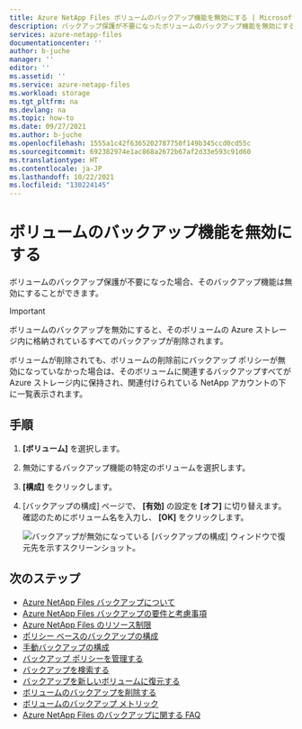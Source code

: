 ```yaml
---
title: Azure NetApp Files ボリュームのバックアップ機能を無効にする | Microsoft Docs
description: バックアップ保護が不要になったボリュームのバックアップ機能を無効にする方法について説明します。
services: azure-netapp-files
documentationcenter: ''
author: b-juche
manager: ''
editor: ''
ms.assetid: ''
ms.service: azure-netapp-files
ms.workload: storage
ms.tgt_pltfrm: na
ms.devlang: na
ms.topic: how-to
ms.date: 09/27/2021
ms.author: b-juche
ms.openlocfilehash: 1555a1c42f6365202787750f149b345ccd0cd55c
ms.sourcegitcommit: 692382974e1ac868a2672b67af2d33e593c91d60
ms.translationtype: HT
ms.contentlocale: ja-JP
ms.lasthandoff: 10/22/2021
ms.locfileid: "130224145"
---
```

# <a name="disable-backup-functionality-for-a-volume"></a>ボリュームのバックアップ機能を無効にする 

ボリュームのバックアップ保護が不要になった場合、そのバックアップ機能は無効にすることができます。 

> [!IMPORTANT]
> ボリュームのバックアップを無効にすると、そのボリュームの Azure ストレージ内に格納されているすべてのバックアップが削除されます。

ボリュームが削除されても、ボリュームの削除前にバックアップ ポリシーが無効になっていなかった場合は、そのボリュームに関連するバックアップすべてが Azure ストレージ内に保持され、関連付けられている NetApp アカウントの下に一覧表示されます。 

## <a name="steps"></a>手順

1. **[ボリューム]** を選択します。
2. 無効にするバックアップ機能の特定のボリュームを選択します。
3. **[構成]** をクリックします。
4. [バックアップの構成] ページで、 **[有効]** の設定を **[オフ]** に切り替えます。 確認のためにボリューム名を入力し、 **[OK]** をクリックします。

    ![バックアップが無効になっている [バックアップの構成] ウィンドウで復元先を示すスクリーンショット。](../media/azure-netapp-files/backup-configure-backups-disable.png)

## <a name="next-steps"></a>次のステップ  

* [Azure NetApp Files バックアップについて](backup-introduction.md)
* [Azure NetApp Files バックアップの要件と考慮事項](backup-requirements-considerations.md)
* [Azure NetApp Files のリソース制限](azure-netapp-files-resource-limits.md)
* [ポリシー ベースのバックアップの構成](backup-configure-policy-based.md)
* [手動バックアップの構成](backup-configure-manual.md)
* [バックアップ ポリシーを管理する](backup-manage-policies.md)
* [バックアップを検索する](backup-search.md)
* [バックアップを新しいボリュームに復元する](backup-restore-new-volume.md)
* [ボリュームのバックアップを削除する](backup-delete.md)
* [ボリュームのバックアップ メトリック](azure-netapp-files-metrics.md#volume-backup-metrics)
* [Azure NetApp Files のバックアップに関する FAQ](faq-backup.md)

